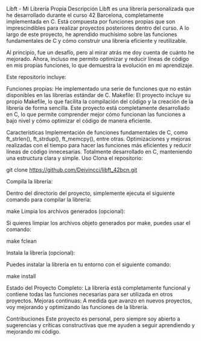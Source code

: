 Libft - Mi Librería Propia
Descripción
Libft es una librería personalizada que he desarrollado durante el curso 42 Barcelona, completamente implementada en C. Está compuesta por funciones propias que son imprescindibles para realizar proyectos posteriores dentro del curso.
A lo largo de este proyecto, he aprendido muchísimo sobre las funciones fundamentales de C y cómo construir una librería eficiente y reutilizable.

Al principio, fue un desafío, pero al mirar atrás me doy cuenta de cuánto he mejorado. Ahora, incluso me permito optimizar y reducir líneas de código en mis propias funciones, lo que demuestra la evolución en mi aprendizaje.

Este repositorio incluye:

Funciones propias: He implementado una serie de funciones que no están disponibles en las librerías estándar de C.
Makefile: El proyecto incluye su propio Makefile, lo que facilita la compilación del código y la creación de la librería de forma sencilla.
Este proyecto está completamente desarrollado en C, lo que permite comprender mejor cómo funcionan las funciones a bajo nivel y cómo optimizar el código de manera eficiente.

Características
Implementación de funciones fundamentales de C, como ft_strlen(), ft_strdup(), ft_memcpy(), entre otras.
Optimizaciones y mejoras realizadas con el tiempo para hacer las funciones más eficientes y reducir líneas de código innecesarias.
Totalmente desarrollado en C, manteniendo una estructura clara y simple.
Uso
Clona el repositorio:

git clone https://github.com/Deivincci/libft_42bcn.git

Compila la librería:

Dentro del directorio del proyecto, simplemente ejecuta el siguiente comando para compilar la librería:

make
Limpia los archivos generados (opcional):

Si quieres limpiar los archivos objeto generados por make, puedes usar el comando:

make fclean

Instala la librería (opcional):

Puedes instalar la librería en tu entorno con el siguiente comando:

make install

Estado del Proyecto
Completo: La librería está completamente funcional y contiene todas las funciones necesarias para ser utilizada en otros proyectos.
Mejoras continuas: A medida que avanzo en nuevos proyectos, voy mejorando y optimizando las funciones de la librería.

Contribuciones
Este proyecto es personal, pero siempre soy abierto a sugerencias y críticas constructivas que me ayuden a seguir aprendiendo y mejorando mi código.

